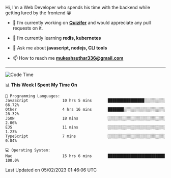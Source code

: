 Hi, I'm a Web Developer who spends his time with the backend while getting lured by the frontend 😜

- 🔭 I’m currently working on **[Quizifer](https://github.com/SutharMukesh/Quizifer/)** and would appreciate any pull requests on it.

- 🌱 I’m currently learning **redis, kubernetes**

- 💬 Ask me about **javascript, nodejs, CLI tools**

- 📫 How to reach me **mukeshsuthar336@gmail.com**

---
<!--START_SECTION:waka-->
![Code Time](http://img.shields.io/badge/Code%20Time-2%2C112%20hrs%2026%20mins-blue)

📊 **This Week I Spent My Time On** 

```text
💬 Programming Languages: 
JavaScript               10 hrs 5 mins       ████████████████░░░░░░░░░   66.72% 
Other                    4 hrs 16 mins       ███████░░░░░░░░░░░░░░░░░░   28.32% 
JSON                     18 mins             ░░░░░░░░░░░░░░░░░░░░░░░░░   2.06% 
EJS                      11 mins             ░░░░░░░░░░░░░░░░░░░░░░░░░   1.23% 
TypeScript               7 mins              ░░░░░░░░░░░░░░░░░░░░░░░░░   0.84%

💻 Operating System: 
Mac                      15 hrs 6 mins       █████████████████████████   100.0%

```


 Last Updated on 05/02/2023 01:46:06 UTC
<!--END_SECTION:waka-->
